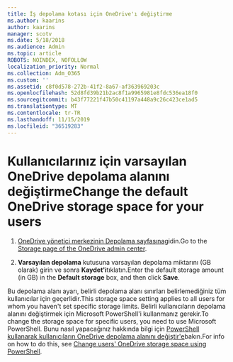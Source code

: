 ```yaml
---
title: İş depolama kotası için OneDrive'ı değiştirme
ms.author: kaarins
author: kaarins
manager: scotv
ms.date: 5/18/2018
ms.audience: Admin
ms.topic: article
ROBOTS: NOINDEX, NOFOLLOW
localization_priority: Normal
ms.collection: Adm_O365
ms.custom: ''
ms.assetid: c8f0d578-272b-41f2-8a67-af363969203c
ms.openlocfilehash: 52d8fd39b21b2ac8f1a9965981e8fdc536ea18f0
ms.sourcegitcommit: b43f77221f47b50c41197a448a9c26c423ce1ad5
ms.translationtype: MT
ms.contentlocale: tr-TR
ms.lasthandoff: 11/15/2019
ms.locfileid: "36519283"
---
```

# <a name="change-the-default-onedrive-storage-space-for-your-users"></a><span data-ttu-id="ee261-102">Kullanıcılarınız için varsayılan OneDrive depolama alanını değiştirme</span><span class="sxs-lookup"><span data-stu-id="ee261-102">Change the default OneDrive storage space for your users</span></span>

1. <span data-ttu-id="ee261-103">[OneDrive yönetici merkezinin Depolama sayfasına](https://admin.onedrive.com/?v=StorageSettings)gidin.</span><span class="sxs-lookup"><span data-stu-id="ee261-103">Go to the [Storage page of the OneDrive admin center](https://admin.onedrive.com/?v=StorageSettings).</span></span>
    
2. <span data-ttu-id="ee261-104">**Varsayılan depolama** kutusuna varsayılan depolama miktarını (GB olarak) girin ve sonra **Kaydet'i**tıklatın.</span><span class="sxs-lookup"><span data-stu-id="ee261-104">Enter the default storage amount (in GB) in the **Default storage** box, and then click **Save**.</span></span>
    
<span data-ttu-id="ee261-105">Bu depolama alanı ayarı, belirli depolama alanı sınırları belirlemediğiniz tüm kullanıcılar için geçerlidir.</span><span class="sxs-lookup"><span data-stu-id="ee261-105">This storage space setting applies to all users for whom you haven't set specific storage limits.</span></span> <span data-ttu-id="ee261-106">Belirli kullanıcıların depolama alanını değiştirmek için Microsoft PowerShell'i kullanmanız gerekir.</span><span class="sxs-lookup"><span data-stu-id="ee261-106">To change the storage space for specific users, you need to use Microsoft PowerShell.</span></span> <span data-ttu-id="ee261-107">Bunu nasıl yapacağınız hakkında bilgi için [PowerShell kullanarak kullanıcıların OneDrive depolama alanını değiştir'e](https://go.microsoft.com/fwlink/?linkid=866402)bakın.</span><span class="sxs-lookup"><span data-stu-id="ee261-107">For info on how to do this, see [Change users' OneDrive storage space using PowerShell](https://go.microsoft.com/fwlink/?linkid=866402).</span></span>
  

